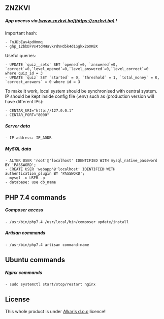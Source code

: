## ZNZKVI

##### App access via [www.znzkvi.ba](https://znzkvi.ba) !

Important hash:

    - FnJDbEav4pdHmmq
    - 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
    
Useful queries: 

    - UPDATE `quiz__sets` SET `opened`=0, `answered`=0, `correct`=0,`level_opened`=0,`level_answered`=0,`level_correct`=0 where quiz_id = 3
    - UPDATE `quiz` SET `started` = 0, `threshold` = 1, `total_money` = 0, `correct_answers` = 0 where id = 3

To make it work, local system should be synchronised with central system. IP should be kept inside 
config file (.env) such as (production version will have different IPs):

    - CENTAR_URI="http://127.0.0.1" 
    - CENTAR_PORT="8000"

##### Server data

    - IP address: IP_ADDR

##### MySQL data

    - ALTER USER 'root'@'localhost' IDENTIFIED WITH mysql_native_password BY 'PASSWORD';
    - CREATE USER 'webapp'@'localhost' IDENTIFIED WITH authentication_plugin BY 'PASSWORD';
    - mysql -u USER -p 
    - database: use db_name

## PHP 7.4 commands

##### Composer access

    - /usr/bin/php7.4 /usr/local/bin/composer update/install

##### Artisan commands

    - /usr/bin/php7.4 artisan command:name

## Ubuntu commands

##### Nginx commands

    - sudo systemctl start/stop/restart nginx
    

## License

This whole product is under [Alkaris d.o.o](https://alkaris.com) licence!
